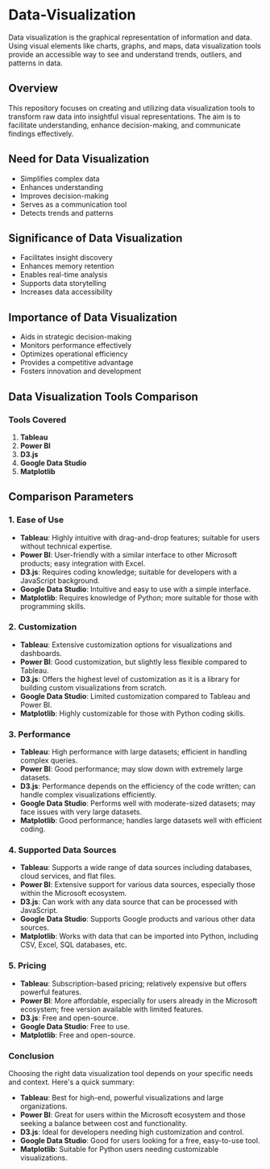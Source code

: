 # Data-Visualization

Data visualization is the graphical representation of information and data. Using visual elements like charts, graphs, and maps, data visualization tools provide an accessible way to see and understand trends, outliers, and patterns in data.

## Overview
This repository focuses on creating and utilizing data visualization tools to transform raw data into insightful visual representations. The aim is to facilitate understanding, enhance decision-making, and communicate findings effectively.

## Need for Data Visualization
- Simplifies complex data
- Enhances understanding
- Improves decision-making
- Serves as a communication tool
- Detects trends and patterns

## Significance of Data Visualization
- Facilitates insight discovery
- Enhances memory retention
- Enables real-time analysis
- Supports data storytelling
- Increases data accessibility

## Importance of Data Visualization
- Aids in strategic decision-making
- Monitors performance effectively
- Optimizes operational efficiency
- Provides a competitive advantage
- Fosters innovation and development

## Data Visualization Tools Comparison

### Tools Covered
1. **Tableau**
2. **Power BI**
3. **D3.js**
4. **Google Data Studio**
5. **Matplotlib**

## Comparison Parameters

### 1. Ease of Use
- **Tableau**: Highly intuitive with drag-and-drop features; suitable for users without technical expertise.
- **Power BI**: User-friendly with a similar interface to other Microsoft products; easy integration with Excel.
- **D3.js**: Requires coding knowledge; suitable for developers with a JavaScript background.
- **Google Data Studio**: Intuitive and easy to use with a simple interface.
- **Matplotlib**: Requires knowledge of Python; more suitable for those with programming skills.

### 2. Customization
- **Tableau**: Extensive customization options for visualizations and dashboards.
- **Power BI**: Good customization, but slightly less flexible compared to Tableau.
- **D3.js**: Offers the highest level of customization as it is a library for building custom visualizations from scratch.
- **Google Data Studio**: Limited customization compared to Tableau and Power BI.
- **Matplotlib**: Highly customizable for those with Python coding skills.

### 3. Performance
- **Tableau**: High performance with large datasets; efficient in handling complex queries.
- **Power BI**: Good performance; may slow down with extremely large datasets.
- **D3.js**: Performance depends on the efficiency of the code written; can handle complex visualizations efficiently.
- **Google Data Studio**: Performs well with moderate-sized datasets; may face issues with very large datasets.
- **Matplotlib**: Good performance; handles large datasets well with efficient coding.

### 4. Supported Data Sources
- **Tableau**: Supports a wide range of data sources including databases, cloud services, and flat files.
- **Power BI**: Extensive support for various data sources, especially those within the Microsoft ecosystem.
- **D3.js**: Can work with any data source that can be processed with JavaScript.
- **Google Data Studio**: Supports Google products and various other data sources.
- **Matplotlib**: Works with data that can be imported into Python, including CSV, Excel, SQL databases, etc.

### 5. Pricing
- **Tableau**: Subscription-based pricing; relatively expensive but offers powerful features.
- **Power BI**: More affordable, especially for users already in the Microsoft ecosystem; free version available with limited features.
- **D3.js**: Free and open-source.
- **Google Data Studio**: Free to use.
- **Matplotlib**: Free and open-source.

### Conclusion
Choosing the right data visualization tool depends on your specific needs and context. Here's a quick summary:
- **Tableau**: Best for high-end, powerful visualizations and large organizations.
- **Power BI**: Great for users within the Microsoft ecosystem and those seeking a balance between cost and functionality.
- **D3.js**: Ideal for developers needing high customization and control.
- **Google Data Studio**: Good for users looking for a free, easy-to-use tool.
- **Matplotlib**: Suitable for Python users needing customizable visualizations.


